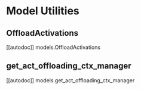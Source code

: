 # Model Utilities

## OffloadActivations

[[autodoc]] models.OffloadActivations

## get_act_offloading_ctx_manager

[[autodoc]] models.get_act_offloading_ctx_manager

